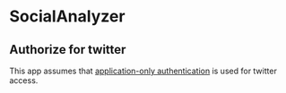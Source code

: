 # SocialAnalyzer

## Authorize for twitter
This app assumes that [application-only authentication](https://dev.twitter.com/oauth/application-only) is used for twitter access.
